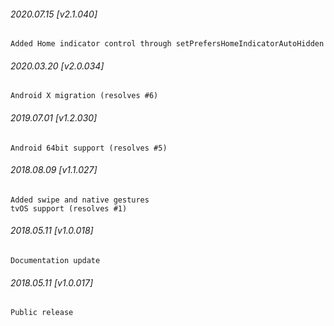 

###### 2020.07.15 [v2.1.040]

```
Added Home indicator control through setPrefersHomeIndicatorAutoHidden
```


###### 2020.03.20 [v2.0.034]

```
Android X migration (resolves #6)
```


###### 2019.07.01 [v1.2.030]

```
Android 64bit support (resolves #5)
```


###### 2018.08.09 [v1.1.027]

```
Added swipe and native gestures
tvOS support (resolves #1)
```


###### 2018.05.11 [v1.0.018]

```
Documentation update
```


###### 2018.05.11 [v1.0.017]

```
Public release
```
